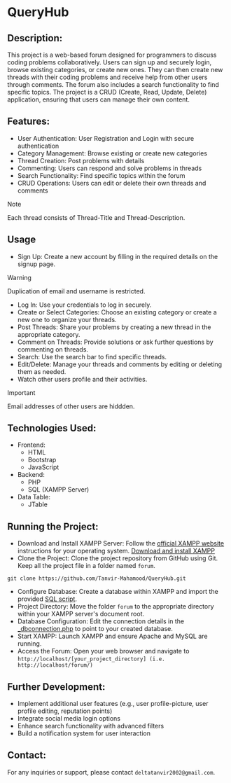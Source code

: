 # QueryHub
## Description:
This project is a web-based forum designed for programmers to discuss coding problems collaboratively. Users can sign up and securely login, browse existing categories, or create new ones. 
They can then create new threads with their coding problems and receive help from other users through comments. The forum also includes a search functionality to find specific topics. 
The project is a CRUD (Create, Read, Update, Delete) application, ensuring that users can manage their own content.

## Features:
- User Authentication:  User Registration and Login with secure authentication
- Category Management:  Browse existing or create new categories
- Thread Creation:      Post problems with details
- Commenting:           Users can respond and solve problems in threads
- Search Functionality: Find specific topics within the forum
- CRUD Operations:      Users can edit or delete their own threads and comments
  
> [!NOTE]
> Each thread consists of Thread-Title and Thread-Description.

## Usage
- Sign Up: Create a new account by filling in the required details on the signup page.
> [!WARNING]
> Duplication of email and username is restricted.
- Log In: Use your credentials to log in securely.
- Create or Select Categories: Choose an existing category or create a new one to organize your threads.
- Post Threads: Share your problems by creating a new thread in the appropriate category.
- Comment on Threads: Provide solutions or ask further questions by commenting on threads.
- Search: Use the search bar to find specific threads.
- Edit/Delete: Manage your threads and comments by editing or deleting them as needed.
- Watch other users profile and their activities.
> [!IMPORTANT]
> Email addresses of other users are hiddden.

## Technologies Used:
- Frontend:
  - HTML
  - Bootstrap
  - JavaScript
- Backend:
  - PHP
  - SQL (XAMPP Server)
- Data Table:
  - JTable

## Running the Project:
- Download and Install XAMPP Server: Follow the [official XAMPP website](https://www.apachefriends.org/download.html) instructions for your operating system. [Download and install XAMPP](https://www.apachefriends.org/)
- Clone the Project:                 Clone the project repository from GitHub using Git. Keep all the project file in a folder named `forum`. 

```
git clone https://github.com/Tanvir-Mahamood/QueryHub.git
```

- Configure Database:                Create a database within XAMPP and import the provided [SQL script](https://github.com/Tanvir-Mahamood/QueryHub/blob/main/index.php).
- Project Directory:                 Move the folder `forum` to the appropriate directory within your XAMPP server's document root.
- Database Configuration:            Edit the connection details in the [_dbconnection.php](https://github.com/Tanvir-Mahamood/QueryHub/blob/main/partials/_dbconnect.php) to point to your created database.
- Start XAMPP:                       Launch XAMPP and ensure Apache and MySQL are running.
- Access the Forum:                  Open your web browser and navigate to `http://localhost/[your_project_directory] (i.e. http://localhost/forum/)`


## Further Development:
- Implement additional user features (e.g., user profile-picture, user profile editing, reputation points)
- Integrate social media login options
- Enhance search functionality with advanced filters
- Build a notification system for user interaction

## Contact:
For any inquiries or support, please contact `deltatanvir2002@gmail.com`.
